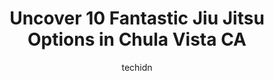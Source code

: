 ---
layout: ampstory
image: https://i0.wp.com/www.depkes.org/wp-content/uploads/2023/06/jiu-jitsu-0-in-chula-vista-ca-1685858951.jpeg?resize=640,853
author: techidn
featured: false
description: Discover the impressive array of Jiu Jitsu options in Chula Vista CA, where you can find 10 of the largest Jiu Jitsu establishments in the area. From renowned classics to hidden gems, Chula 
title: Uncover 10 Fantastic Jiu Jitsu Options in Chula Vista CA
cover:
   title: Uncover 10 Fantastic Jiu Jitsu Options in Chula Vista CA
   subtitle: Rickpate
   background: https://www.depkes.org/wp-content/uploads/2023/06/jiu-jitsu-0-in-chula-vista-ca-1685858951.jpeg

pages: 
 - layout: thirds
   top: <h1>#1 Bonita Martial Arts Academy & Fitness Federation</h1>
   bottom: "<p>Been bringing my daughters Tiffany and lily to Bonita martial arts academy for about 5 months now and Im shocked on how fast my daughter are improving all the coaches </p>"
   background: https://www.depkes.org/wp-content/uploads/2023/06/jiu-jitsu-1-in-chula-vista-ca-1685858951.jpeg
   backgroundblur: true
 - layout: thirds
   top: <h1>#2 Gracie South Bay Jiu Jitsu</h1>
   bottom: "<p>The best family oriented Jiu Jitsu gym in San Diego with professional black belt instructors. Well structured training sessions for both kids & adults.</p>"
   background: https://www.depkes.org/wp-content/uploads/2023/06/jiu-jitsu-2-in-chula-vista-ca-1685858952.jpeg
   cta:
      link: https://www.depkes.org/blog/uncover-10-fantastic-jiu-jitsu-options-in-chula-vista-ca/
      text: Uncover 10 Fantastic Jiu Jitsu Options in Chula Vista CA
 - layout: thirds
   top: <h1>#3 Gallegos jiu jitsu HQ</h1>
   bottom: "<p>821 Kuhn Dr Suite #110, Chula Vista, CA 91914, United States</p>"
   background: https://www.depkes.org/wp-content/uploads/2023/06/jiu-jitsu-3-in-chula-vista-ca-1685858952.jpeg
   cta:
      link: https://www.depkes.org/blog/uncover-10-fantastic-jiu-jitsu-options-in-chula-vista-ca/
      text: Uncover 10 Fantastic Jiu Jitsu Options in Chula Vista CA
 - layout: thirds
   top: <h1>#4 U.S. Karate Academy Chula Vista</h1>
   bottom: "<p>2445 Fenton St, Chula Vista, CA 91914, United States</p>"
   background: https://images.unsplash.com/photo-1632260260864-caf7fde5ec36?ixlib=rb-4.0.3&ixid=MnwxMjA3fDB8MHxwaG90by1wYWdlfHx8fGVufDB8fHx8&auto=format&fit=crop&w=640&h=853&q=80
   cta:
      link: https://www.depkes.org/blog/uncover-10-fantastic-jiu-jitsu-options-in-chula-vista-ca/
      text: Uncover 10 Fantastic Jiu Jitsu Options in Chula Vista CA
 - layout: thirds
   top: <h1>#5 Pride Martial Arts</h1>
   bottom: "<p>851 Showroom Pl STE 103, Chula Vista, CA 91914, United States</p>"
   background: https://images.unsplash.com/photo-1531169509526-f8f1fdaa4a67?ixlib=rb-4.0.3&ixid=MnwxMjA3fDB8MHxwaG90by1wYWdlfHx8fGVufDB8fHx8&auto=format&fit=crop&w=640&h=853&q=80
   cta:
      link: https://www.depkes.org/blog/uncover-10-fantastic-jiu-jitsu-options-in-chula-vista-ca/
      text: Uncover 10 Fantastic Jiu Jitsu Options in Chula Vista CA
 - layout: thirds
   top: <h1>#6 Blue Dragon Taekwondo/Muay Thai/ 99 Jiu-Jitsu</h1>
   bottom: "<p>945 Otay Lakes Rd, Chula Vista, CA 91913, United States</p>"
   background: https://images.unsplash.com/photo-1618556658017-fd9c732d1360?ixlib=rb-4.0.3&ixid=MnwxMjA3fDB8MHxwaG90by1wYWdlfHx8fGVufDB8fHx8&auto=format&fit=crop&w=640&h=853&q=80
   cta:
      link: https://www.depkes.org/blog/uncover-10-fantastic-jiu-jitsu-options-in-chula-vista-ca/
      text: Uncover 10 Fantastic Jiu Jitsu Options in Chula Vista CA
 - layout: thirds
   top: <h1>#7 Kainga Jiu Jitsu</h1>
   bottom: "<p>2295 Main St, San Diego, CA 92154, United States</p>"
   background: https://images.unsplash.com/photo-1620421680010-0766ff230392?ixlib=rb-4.0.3&ixid=MnwxMjA3fDB8MHxwaG90by1wYWdlfHx8fGVufDB8fHx8&auto=format&fit=crop&w=640&h=853&q=80
   cta:
      link: https://www.depkes.org/blog/uncover-10-fantastic-jiu-jitsu-options-in-chula-vista-ca/
      text: Uncover 10 Fantastic Jiu Jitsu Options in Chula Vista CA
 - layout: thirds
   middle: Continue reading...
   background: https://plus.unsplash.com/premium_photo-1664640458616-3c74f8cb4589?ixlib=rb-4.0.3&ixid=MnwxMjA3fDB8MHxwaG90by1wYWdlfHx8fGVufDB8fHx8&auto=format&fit=crop&w=640&h=853&q=80
   cta:
      link: https://www.depkes.org/blog/uncover-10-fantastic-jiu-jitsu-options-in-chula-vista-ca/
      text: Uncover 10 Fantastic Jiu Jitsu Options in Chula Vista CA
      
---